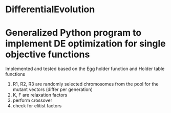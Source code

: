 # DifferentialEvolution
# Generalized Python program to implement DE optimization  for single objective functions

Implemented and tested based on the Egg holder function and Holder table functions

1) R1, R2, R3 are randomly selected chromosomes from the pool for the mutant vectors (differ per generation)
2) K, F are relaxation factors
3) perform crossover 
4) check for elitist factors
